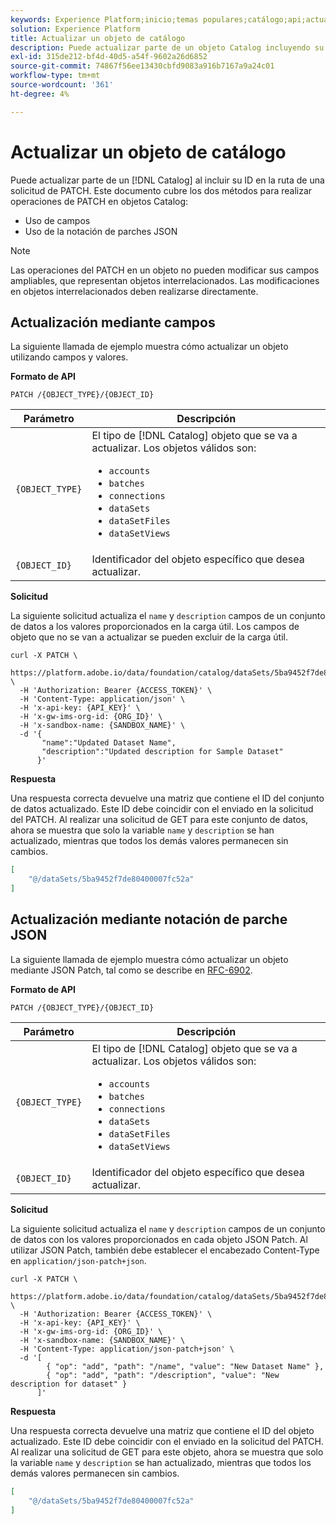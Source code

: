 ```yaml
---
keywords: Experience Platform;inicio;temas populares;catálogo;api;actualizar un objeto
solution: Experience Platform
title: Actualizar un objeto de catálogo
description: Puede actualizar parte de un objeto Catalog incluyendo su ID en la ruta de una solicitud del PATCH. Este documento cubre el uso de campos y el uso de notación de parches JSON para realizar operaciones de PATCH en objetos Catalog.
exl-id: 315de212-bf4d-40d5-a54f-9602a26d6852
source-git-commit: 74867f56ee13430cbfd9083a916b7167a9a24c01
workflow-type: tm+mt
source-wordcount: '361'
ht-degree: 4%

---
```


# Actualizar un objeto de catálogo

Puede actualizar parte de un [!DNL Catalog] al incluir su ID en la ruta de una solicitud de PATCH. Este documento cubre los dos métodos para realizar operaciones de PATCH en objetos Catalog:

* Uso de campos
* Uso de la notación de parches JSON

>[!NOTE]
>
>Las operaciones del PATCH en un objeto no pueden modificar sus campos ampliables, que representan objetos interrelacionados. Las modificaciones en objetos interrelacionados deben realizarse directamente.

## Actualización mediante campos

La siguiente llamada de ejemplo muestra cómo actualizar un objeto utilizando campos y valores.

**Formato de API**

```http
PATCH /{OBJECT_TYPE}/{OBJECT_ID}
```

| Parámetro | Descripción |
| --- | --- |
| `{OBJECT_TYPE}` | El tipo de [!DNL Catalog] objeto que se va a actualizar. Los objetos válidos son: <ul><li>`accounts`</li><li>`batches`</li><li>`connections`</li><li>`dataSets`</li><li>`dataSetFiles`</li><li>`dataSetViews`</li></ul> |
| `{OBJECT_ID}` | Identificador del objeto específico que desea actualizar. |

**Solicitud**

La siguiente solicitud actualiza el `name` y `description` campos de un conjunto de datos a los valores proporcionados en la carga útil. Los campos de objeto que no se van a actualizar se pueden excluir de la carga útil.

```shell
curl -X PATCH \
  https://platform.adobe.io/data/foundation/catalog/dataSets/5ba9452f7de80400007fc52a \
  -H 'Authorization: Bearer {ACCESS_TOKEN}' \
  -H 'Content-Type: application/json' \
  -H 'x-api-key: {API_KEY}' \
  -H 'x-gw-ims-org-id: {ORG_ID}' \
  -H 'x-sandbox-name: {SANDBOX_NAME}' \
  -d '{
       "name":"Updated Dataset Name",
       "description":"Updated description for Sample Dataset"
      }'
```

**Respuesta**

Una respuesta correcta devuelve una matriz que contiene el ID del conjunto de datos actualizado. Este ID debe coincidir con el enviado en la solicitud del PATCH. Al realizar una solicitud de GET para este conjunto de datos, ahora se muestra que solo la variable `name` y `description` se han actualizado, mientras que todos los demás valores permanecen sin cambios.

```json
[
    "@/dataSets/5ba9452f7de80400007fc52a"
]
```

## Actualización mediante notación de parche JSON

La siguiente llamada de ejemplo muestra cómo actualizar un objeto mediante JSON Patch, tal como se describe en [RFC-6902](https://tools.ietf.org/html/rfc6902).

<!-- (Include once API fundamentals guide is published) 

For more information on JSON Patch syntax, see the [API fundamentals guide](). 

-->

**Formato de API**

```http
PATCH /{OBJECT_TYPE}/{OBJECT_ID}
```

| Parámetro | Descripción |
| --- | --- |
| `{OBJECT_TYPE}` | El tipo de [!DNL Catalog] objeto que se va a actualizar. Los objetos válidos son: <ul><li>`accounts`</li><li>`batches`</li><li>`connections`</li><li>`dataSets`</li><li>`dataSetFiles`</li><li>`dataSetViews`</li></ul> |
| `{OBJECT_ID}` | Identificador del objeto específico que desea actualizar. |

**Solicitud**

La siguiente solicitud actualiza el `name` y `description` campos de un conjunto de datos con los valores proporcionados en cada objeto JSON Patch. Al utilizar JSON Patch, también debe establecer el encabezado Content-Type en `application/json-patch+json`.

```shell
curl -X PATCH \
  https://platform.adobe.io/data/foundation/catalog/dataSets/5ba9452f7de80400007fc52a \
  -H 'Authorization: Bearer {ACCESS_TOKEN}' \
  -H 'x-api-key: {API_KEY}' \
  -H 'x-gw-ims-org-id: {ORG_ID}' \
  -H 'x-sandbox-name: {SANDBOX_NAME}' \
  -H 'Content-Type: application/json-patch+json' \
  -d '[
        { "op": "add", "path": "/name", "value": "New Dataset Name" },
        { "op": "add", "path": "/description", "value": "New description for dataset" }
      ]'
```

**Respuesta**

Una respuesta correcta devuelve una matriz que contiene el ID del objeto actualizado. Este ID debe coincidir con el enviado en la solicitud del PATCH. Al realizar una solicitud de GET para este objeto, ahora se muestra que solo la variable `name` y `description` se han actualizado, mientras que todos los demás valores permanecen sin cambios.

```json
[
    "@/dataSets/5ba9452f7de80400007fc52a"
]
```
